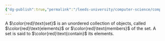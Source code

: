 ```yaml
---
{"dg-publish":true,"permalink":"/leeds-university/computer-science/compulsory-modules/fundamental-math-concepts/definitions/definition-5-1-sets/","tags":["Definition"]}
---
```


A $\color{red}\text{set}$ is an unordered collection of objects, called $\color{red}\text{elements}$ or $\color{red}\text{members}$ of the set. A set is said to $\color{red}\text{contain}$ its elements.